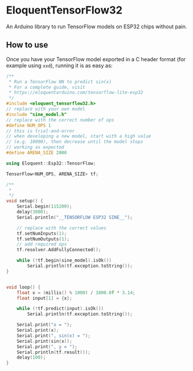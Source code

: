 # EloquentTensorFlow32

An Arduino library to run TensorFlow models on ESP32 chips without pain.

## How to use

Once you have your TensorFlow model exported in a C header format (for example using `xxd`),
running it is as easy as:

```cpp
/**
 * Run a TensorFlow NN to predict sin(x)
 * For a complete guide, visit
 * https://eloquentarduino.com/tensorflow-lite-esp32
 */
#include <eloquent_tensorflow32.h>
// replace with your own model
#include "sine_model.h"
// replace with the correct number of ops
#define NUM_OPS 1
// this is trial-and-error
// when developing a new model, start with a high value
// (e.g. 10000), then decrease until the model stops
// working as expected
#define ARENA_SIZE 2000

using Eloquent::Esp32::TensorFlow;

TensorFlow<NUM_OPS, ARENA_SIZE> tf;

/**
 * 
 */
void setup() {
    Serial.begin(115200);
    delay(3000);
    Serial.println("__TENSORFLOW ESP32 SINE__");

    // replace with the correct values
    tf.setNumInputs(1);
    tf.setNumOutputs(1);
    // add required ops
    tf.resolver.AddFullyConnected();

    while (!tf.begin(sine_model).isOk()) 
        Serial.println(tf.exception.toString());
}


void loop() {
    float x = (millis() % 1000) / 1000.0f * 3.14;
    float input[1] = {x};

    while (!tf.predict(input).isOk())
        Serial.println(tf.exception.toString());

    Serial.print("x = ");
    Serial.print(x);
    Serial.print(", sin(x) = ");
    Serial.print(sin(x));
    Serial.print(", y = ");
    Serial.println(tf.result());
    delay(100);
}
```